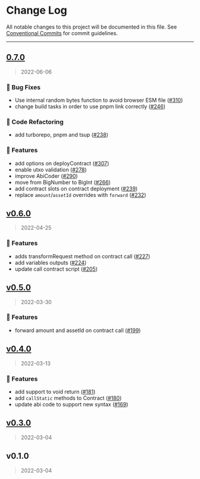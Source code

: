 # Change Log

All notable changes to this project will be documented in this file.
See [Conventional Commits](https://conventionalcommits.org) for commit guidelines.

---


<a name="0.7.0"></a>
## [0.7.0](https://github.com/FuelLabs/fuels-ts/compare/v0.6.0...0.7.0)

> 2022-06-06

### 🐞 Bug Fixes

* Use internal random bytes function to avoid browser ESM file ([#310](https://github.com/FuelLabs/fuels-ts/issues/310))
* change build tasks in order to use pnpm link correctly ([#246](https://github.com/FuelLabs/fuels-ts/issues/246))

### 📃 Code Refactoring

* add turborepo, pnpm and tsup ([#238](https://github.com/FuelLabs/fuels-ts/issues/238))

### 🚀 Features

* add options on deployContract ([#307](https://github.com/FuelLabs/fuels-ts/issues/307))
* enable utxo validation ([#278](https://github.com/FuelLabs/fuels-ts/issues/278))
* improve AbiCoder ([#290](https://github.com/FuelLabs/fuels-ts/issues/290))
* move from BigNumber to BigInt ([#266](https://github.com/FuelLabs/fuels-ts/issues/266))
* add contract slots on contract deployment ([#239](https://github.com/FuelLabs/fuels-ts/issues/239))
* replace `amount`/`assetId` overrides with `forward` ([#232](https://github.com/FuelLabs/fuels-ts/issues/232))


<a name="v0.6.0"></a>
## [v0.6.0](https://github.com/FuelLabs/fuels-ts/compare/v0.5.0...v0.6.0)

> 2022-04-25

### 🚀 Features

* adds transformRequest method on contract call ([#227](https://github.com/FuelLabs/fuels-ts/issues/227))
* add variables outputs ([#224](https://github.com/FuelLabs/fuels-ts/issues/224))
* update call contract script ([#205](https://github.com/FuelLabs/fuels-ts/issues/205))


<a name="v0.5.0"></a>
## [v0.5.0](https://github.com/FuelLabs/fuels-ts/compare/v0.4.0...v0.5.0)

> 2022-03-30

### 🚀 Features

* forward amount and assetId on contract call ([#199](https://github.com/FuelLabs/fuels-ts/issues/199))


<a name="v0.4.0"></a>
## [v0.4.0](https://github.com/FuelLabs/fuels-ts/compare/v0.3.0...v0.4.0)

> 2022-03-13

### 🚀 Features

* add support to void return ([#181](https://github.com/FuelLabs/fuels-ts/issues/181))
* add `callStatic` methods to Contract ([#180](https://github.com/FuelLabs/fuels-ts/issues/180))
* update abi code to support new syntax ([#169](https://github.com/FuelLabs/fuels-ts/issues/169))


<a name="v0.3.0"></a>
## [v0.3.0](https://github.com/FuelLabs/fuels-ts/compare/v0.1.0...v0.3.0)

> 2022-03-04


<a name="v0.1.0"></a>
## v0.1.0

> 2022-03-04

